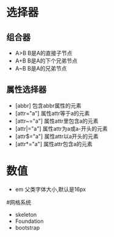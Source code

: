 # 选择器
## 组合器
- A>B B是A的直接子节点
- A+B B是A的下个兄弟节点
- A~B B是A的兄弟节点
## 属性选择器
- [abbr] 包含abbr属性的元素
- [attr="a"] 属性attr等于a的元素
- [attr~="a"] 属性attr里包含a的元素
- [attr|="a"] 属性attr为a或a-开头的元素
- [attr$="a"] 属性attr以a开头的元素
- [attr*="a"] 属性attr包含a的元素

# 数值
- em 父类字体大小,默认是16px

#网格系统
- skeleton
- Foundation
- bootstrap
